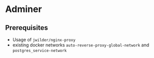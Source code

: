 # Adminer

## Prerequisites

- Usage of `jwilder/nginx-proxy`
- existing docker networks `auto-reverse-proxy-global-network` and `postgres_service-network`
